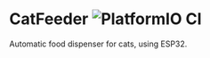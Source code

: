 # CatFeeder ![PlatformIO CI](https://github.com/nemetz07/CatFeeder/workflows/PlatformIO%20CI/badge.svg)

Automatic food dispenser for cats, using ESP32.
